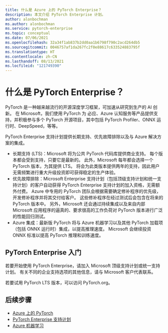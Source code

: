 ```yaml
---
title: 什么是 Azure 上的 PyTorch Enterprise？
description: 本文介绍 PyTorch Enterprise 计划。
author: alonbochman
ms.author: alonbochman
ms.service: pytorch-enterprise
ms.topic: conceptual
ms.date: 07/06/2021
ms.openlocfilehash: 32a34f1ab837b2dd0aa1b6798f790c2acd264db5
ms.sourcegitcommit: 0046757af1da267fc2f0e88617c633524883795f
ms.translationtype: HT
ms.contentlocale: zh-CN
ms.lasthandoff: 08/13/2021
ms.locfileid: "121749390"
---
```

# <a name="what-is-pytorch-enterprise"></a>什么是 PyTorch Enterprise？

PyTorch 是一种越来越流行的开源深度学习框架，可加速从研究到生产的 AI 创新。 在 Microsoft，我们使用 PyTorch 为 必应、Azure 认知服务等产品提供支持，并积极参与多个 PyTorch 开源项目，其中包括 PyTorch Profiler、ONNX 运行时、DeepSpeed，等等。

PyTorch Enterprise 支持计划提供长期支持、优先故障排除以及与 Azure 解决方案的集成。

* 长期支持 (LTS)：Microsoft 将为公共 PyTorch 代码库提供商业支持。 每个版本都会受到支持，只要它是最新的。 此外，Microsoft 每年都会选择一个 PyTorch 版本，为其提供 LTS。 将会为此类版本提供两年的支持，因此用户无需频繁进行重大升级投资即可获得稳定的生产体验。
* 优先故障排除：Microsoft Enterprise 支持计划（包括顶级支持计划和统一支持计划）的客户自动获得 PyTorch Enterprise 支持计划的加入资格，无需额外付费。 Azure 中专用的 PyTorch 团队会根据需要确定修补程序的优先级，开发修补程序并将其交付给客户。 这些修补程序在经过测试后会包含在将来的 PyTorch 版本中。 另外，Microsoft 还会通过持续集成以及来自内部 Microsoft 应用程序的逼真的、要求很高的工作负荷对 PyTorch 版本进行广泛的性能回归测试。
* Azure 集成：最新版 PyTorch 将与 Azure 机器学习以及其他 PyTorch 加载项（包括 ONNX 运行时）集成，以提高推理速度。 Microsoft 会继续投资 ONNX 标准以提高 PyTorch 推理和训练速度。


## <a name="get-started-with-pytorch-enterprise"></a>PyTorch Enterprise 入门

若要开始使用 PyTorch Enterprise，请加入 Microsoft 顶级支持计划或统一支持计划。 有关不同的企业支持选项的其他信息，请与 Microsoft 客户代表联系。

若要试用 PyTorch LTS 版本，可以访问 PyTorch.org。

## <a name="next-steps"></a>后续步骤
* [Azure 上的 PyTorch](https://azure.microsoft.com/develop/pytorch/)
* [PyTorch Enterprise 支持计划](https://aka.ms/PTELandingPage)
* [Azure 机器学习](https://azure.microsoft.com/services/machine-learning/)